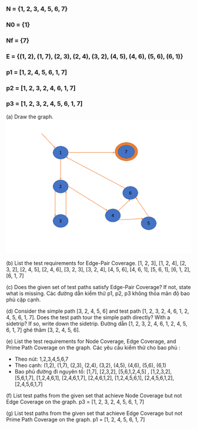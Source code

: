 ### N = {1, 2, 3, 4, 5, 6, 7}
### N0 = {1}
### Nf = {7}
### E = {(1, 2), (1, 7), (2, 3), (2, 4), (3, 2), (4, 5), (4, 6), (5, 6), (6, 1)}
### p1 = [1, 2, 4, 5, 6, 1, 7]
### p2 = [1, 2, 3, 2, 4, 6, 1, 7]
### p3 = [1, 2, 3, 2, 4, 5, 6, 1, 7]

(a) Draw the graph.
![](image/7.2.2-5.png)

(b) List the test requirements for Edge-Pair Coverage.
[1, 2, 3], [1, 2, 4], [2, 3, 2], [2, 4, 5], [2, 4, 6], [3, 2, 3], [3, 2, 4], [4, 5, 6], [4, 6, 1], [5, 6, 1], [6, 1, 2], [6, 1, 7]
 
(c) Does the given set of test paths satisfy Edge-Pair Coverage? If not, state what is missing.
Các đường dẫn kiểm thử p1, p2, p3 không thỏa mãn độ bao phủ cặp cạnh.

(d) Consider the simple path [3, 2, 4, 5, 6] and test path [1, 2, 3, 2, 4, 6, 1, 2, 4, 5, 6, 1, 7]. Does the test path tour the simple path directly? With a sidetrip? If so, write down the sidetrip.
Đường dẫn [1, 2, 3, 2, 4, 6, 1, 2, 4, 5, 6, 1, 7] ghé thăm [3, 2, 4, 5, 6].

(e) List the test requirements for Node Coverage, Edge Coverage, and Prime Path Coverage on the graph.
Các yêu cầu kiểm thử cho bao phủ :
- Theo nút: 1,2,3,4,5,6,7
- Theo cạnh: (1,2), (1,7), (2,3), (2,4), (3,2), (4,5), (4,6), (5,6), (6,1)
- Bao phủ đường đi nguyên tố: [1,7], [2,3,2], [5,6,1,2,4,5] ,  [1,2,3,2], [5,6,1,7], [1,2,4,6,1], [2,4,6,1,7], [2,4,6,1,2], [1,2,4,5,6,1], [2,4,5,6,1,2], [2,4,5,6,1,7]

(f) List test paths from the given set that achieve Node Coverage but not Edge Coverage on the graph.
p3 = [1, 2, 3, 2, 4, 5, 6, 1, 7]

(g) List test paths from the given set that achieve Edge Coverage but not Prime Path Coverage on the graph.
p1 = [1, 2, 4, 5, 6, 1, 7]
